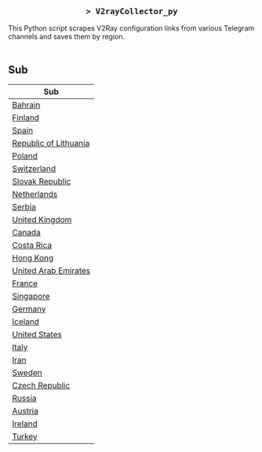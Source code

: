 <h3 align="center">
    <samp>&gt; V2rayCollector_py</samp>
</h3>

This Python script scrapes V2Ray configuration links from various Telegram channels and saves them by region.
<br>
<br>
## Sub
| Sub |
|-----|
| [Bahrain](https://raw.githubusercontent.com/freetomaid/Vxray-country/main/sub/Bahrain/config.txt) |
| [Finland](https://raw.githubusercontent.com/freetomaid/Vxray-country/main/sub/Finland/config.txt) |
| [Spain](https://raw.githubusercontent.com/freetomaid/Vxray-country/main/sub/Spain/config.txt) |
| [Republic of Lithuania](https://raw.githubusercontent.com/freetomaid/Vxray-country/main/sub/Republic%20of%20Lithuania/config.txt) |
| [Poland](https://raw.githubusercontent.com/freetomaid/Vxray-country/main/sub/Poland/config.txt) |
| [Switzerland](https://raw.githubusercontent.com/freetomaid/Vxray-country/main/sub/Switzerland/config.txt) |
| [Slovak Republic](https://raw.githubusercontent.com/freetomaid/Vxray-country/main/sub/Slovak%20Republic/config.txt) |
| [Netherlands](https://raw.githubusercontent.com/freetomaid/Vxray-country/main/sub/Netherlands/config.txt) |
| [Serbia](https://raw.githubusercontent.com/freetomaid/Vxray-country/main/sub/Serbia/config.txt) |
| [United Kingdom](https://raw.githubusercontent.com/freetomaid/Vxray-country/main/sub/United%20Kingdom/config.txt) |
| [Canada](https://raw.githubusercontent.com/freetomaid/Vxray-country/main/sub/Canada/config.txt) |
| [Costa Rica](https://raw.githubusercontent.com/freetomaid/Vxray-country/main/sub/Costa%20Rica/config.txt) |
| [Hong Kong](https://raw.githubusercontent.com/freetomaid/Vxray-country/main/sub/Hong%20Kong/config.txt) |
| [United Arab Emirates](https://raw.githubusercontent.com/freetomaid/Vxray-country/main/sub/United%20Arab%20Emirates/config.txt) |
| [France](https://raw.githubusercontent.com/freetomaid/Vxray-country/main/sub/France/config.txt) |
| [Singapore](https://raw.githubusercontent.com/freetomaid/Vxray-country/main/sub/Singapore/config.txt) |
| [Germany](https://raw.githubusercontent.com/freetomaid/Vxray-country/main/sub/Germany/config.txt) |
| [Iceland](https://raw.githubusercontent.com/freetomaid/Vxray-country/main/sub/Iceland/config.txt) |
| [United States](https://raw.githubusercontent.com/freetomaid/Vxray-country/main/sub/United%20States/config.txt) |
| [Italy](https://raw.githubusercontent.com/freetomaid/Vxray-country/main/sub/Italy/config.txt) |
| [Iran](https://raw.githubusercontent.com/freetomaid/Vxray-country/main/sub/Iran/config.txt) |
| [Sweden](https://raw.githubusercontent.com/freetomaid/Vxray-country/main/sub/Sweden/config.txt) |
| [Czech Republic](https://raw.githubusercontent.com/freetomaid/Vxray-country/main/sub/Czech%20Republic/config.txt) |
| [Russia](https://raw.githubusercontent.com/freetomaid/Vxray-country/main/sub/Russia/config.txt) |
| [Austria](https://raw.githubusercontent.com/freetomaid/Vxray-country/main/sub/Austria/config.txt) |
| [Ireland](https://raw.githubusercontent.com/freetomaid/Vxray-country/main/sub/Ireland/config.txt) |
| [Turkey](https://raw.githubusercontent.com/freetomaid/Vxray-country/main/sub/Turkey/config.txt) |


























































































































































































































































































































































































































































































































































































































































































































































































































































































































































































































































































































































































































































































































































































































































































































































































































































































































































































































































































































































































































































































































































































































































































































































































































































































































































































































































































































































































































































































































































































































































































































































































































































































































































































































































































































































































































































































































































































































































































































































































































































